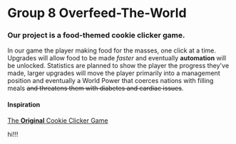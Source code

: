 # Group 8 Overfeed-The-World

### Our project is a food-themed cookie clicker game.
In our game the player making food for the masses, one click at a time. Upgrades will allow food to be made *faster* and eventually **automation** will be unlocked. Statistics are planned to show the player the progress they've made, larger upgrades will move the player primarily into a management position and eventually a World Power that coerces nations with filling meals ~~and threatens them with diabetes and cardiac issues~~.

#### Inspiration
[The **Original** Cookie Clicker Game](https://orteil.dashnet.org/cookieclicker/)

hi!!!
